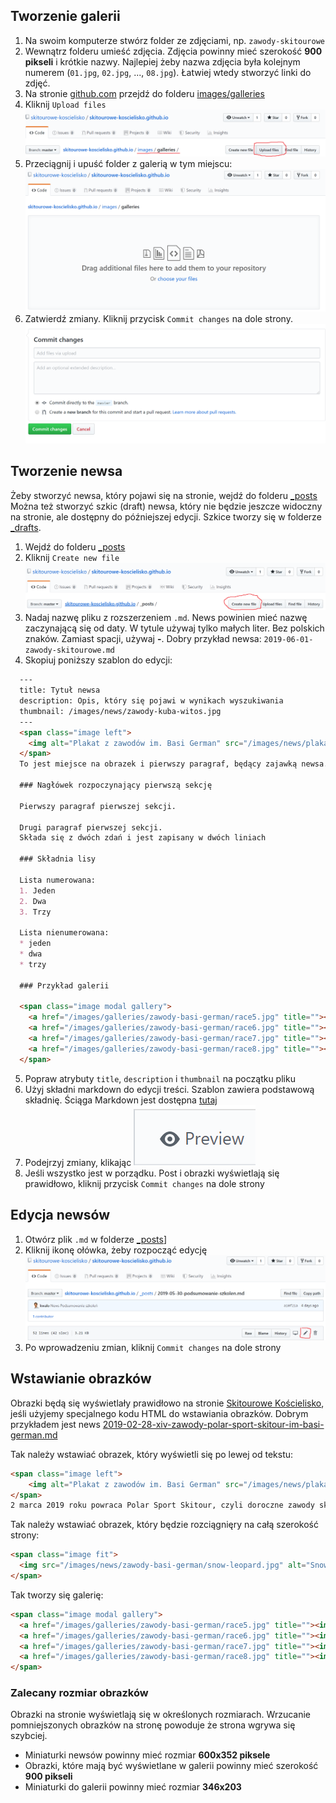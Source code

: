 ## Tworzenie galerii

1. Na swoim komputerze stwórz folder ze zdjęciami, np. `zawody-skitourowe`
2. Wewnątrz folderu umieść zdjęcia. Zdjęcia powinny mieć szerokość **900 pikseli** i krótkie nazwy. Najlepiej żeby nazwa zdjęcia była kolejnym numerem (`01.jpg`, `02.jpg`, ..., `08.jpg`). Łatwiej wtedy stworzyć linki do zdjęć.
3. Na stronie [github.com](https://github.com/skitourowe-koscielisko/skitourowe-koscielisko.github.io/) przejdź do folderu [images/galleries](https://github.com/skitourowe-koscielisko/skitourowe-koscielisko.github.io/tree/master/images/galleries)
4. Kliknij `Upload files` ![Upload files](/images/galleries/tutorial/01-upload.png)
5. Przeciągnij i upuść folder z galerią w tym miejscu: ![Drag and drop](/images/galleries/tutorial/02-drag-and-drop.png)
6. Zatwierdź zmiany. Kliknij przycisk `Commit changes` na dole strony. ![Commit changes](/images/galleries/tutorial/03-commit.png)

## Tworzenie newsa

Żeby stworzyć newsa, który pojawi się na stronie, wejdź do folderu [_posts](https://github.com/skitourowe-koscielisko/skitourowe-koscielisko.github.io/tree/master/_posts)
Można też stworzyć szkic (draft) newsa, który nie będzie jeszcze widoczny na stronie, ale dostępny do późniejszej edycji. Szkice tworzy się w folderze [_drafts](https://github.com/skitourowe-koscielisko/skitourowe-koscielisko.github.io/tree/master/_drafts).

1. Wejdź do folderu [_posts](https://github.com/skitourowe-koscielisko/skitourowe-koscielisko.github.io/tree/master/_posts)
2. Kliknij `Create new file` ![Create new file](/images/galleries/tutorial/04-create.png)
3. Nadaj nazwę pliku z rozszerzeniem `.md`. News powinien mieć nazwę zaczynającą się od daty. W tytule używaj tylko małych liter.
   Bez polskich znaków. Zamiast spacji, używaj **-**. Dobry przykład newsa: `2019-06-01-zawody-skitourowe.md`
4. Skopiuj poniższy szablon do edycji:
  ```markdown
    ---
    title: Tytuł newsa
    description: Opis, który się pojawi w wynikach wyszukiwania
    thumbnail: /images/news/zawody-kuba-witos.jpg
    ---
    <span class="image left">
      <img alt="Plakat z zawodów im. Basi German" src="/images/news/plakat-hr-491x692.jpg" title="Plakat z zawodów im. Basi German">
    </span>
    To jest miejsce na obrazek i pierwszy paragraf, będący zajawką newsa.
    
    ### Nagłówek rozpoczynający pierwszą sekcję
    
    Pierwszy paragraf pierwszej sekcji.
    
    Drugi paragraf pierwszej sekcji.
    Składa się z dwóch zdań i jest zapisany w dwóch liniach
    
    ### Składnia lisy
    
    Lista numerowana:
    1. Jeden
    2. Dwa
    3. Trzy
    
    Lista nienumerowana:
    * jeden
    * dwa
    * trzy
    
    ### Przykład galerii
    
    <span class="image modal gallery">
      <a href="/images/galleries/zawody-basi-german/race5.jpg" title=""><img src="/images/galleries/zawody-basi-german/race5.jpg.thumb.jpg" alt="" /></a>
      <a href="/images/galleries/zawody-basi-german/race6.jpg" title=""><img src="/images/galleries/zawody-basi-german/race6.jpg.thumb.jpg" alt="" /></a>
      <a href="/images/galleries/zawody-basi-german/race7.jpg" title=""><img src="/images/galleries/zawody-basi-german/race7.jpg.thumb.jpg" alt="" /></a>
      <a href="/images/galleries/zawody-basi-german/race8.jpg" title=""><img src="/images/galleries/zawody-basi-german/race8.jpg.thumb.jpg" alt="" /></a>
    </span>
  ```
5. Popraw atrybuty `title`, `description` i `thumbnail` na początku pliku
6. Użyj składni markdown do edycji treści. Szablon zawiera podstawową składnię. Ściąga Markdown jest dostępna [tutaj](https://daringfireball.net/projects/markdown/syntax)
7. Podejrzyj zmiany, klikając
  ![Preview](/images/galleries/tutorial/05-preview.png)
8. Jeśli wszystko jest w porządku. Post i obrazki wyświetlają się prawidłowo, kliknij przycisk `Commit changes` na dole strony

## Edycja newsów

1. Otwórz plik `.md` w folderze [_posts](https://github.com/skitourowe-koscielisko/skitourowe-koscielisko.github.io/tree/master/_posts)]
2. Kliknij ikonę ołówka, żeby rozpocząć edycję
   ![edit](/images/galleries/tutorial/06-edit.png)
3. Po wprowadzeniu zmian, kliknij `Commit changes` na dole strony

## Wstawianie obrazków

Obrazki będą się wyświetlały prawidłowo na stronie [Skitourowe Kościelisko](http://skitourowekoscielisko.pl/), jeśli
użyjemy specjalnego kodu HTML do wstawiania obrazków. Dobrym przykładem jest news [2019-02-28-xiv-zawody-polar-sport-skitour-im-basi-german.md](https://raw.githubusercontent.com/skitourowe-koscielisko/skitourowe-koscielisko.github.io/master/_posts/2019-02-28-xiv-zawody-polar-sport-skitour-im-basi-german.md)

Tak należy wstawiać obrazek, który wyświetli się po lewej od tekstu:
```html
<span class="image left">
    <img alt="Plakat z zawodów im. Basi German" src="/images/news/plakat-hr-491x692.jpg" title="Plakat z zawodów im. Basi German">
</span>
2 marca 2019 roku powraca Polar Sport Skitour, czyli doroczne zawody skiturowe
```
Tak należy wstawiać obrazek, który będzie rozciągnięry na całą szerokość strony:
```html
<span class="image fit">
  <img src="/images/news/zawody-basi-german/snow-leopard.jpg" alt="Snow Leopard Day 2 marca 2019" />
</span>
```

Tak tworzy się galerię:
```html
<span class="image modal gallery">
  <a href="/images/galleries/zawody-basi-german/race5.jpg" title=""><img src="/images/galleries/zawody-basi-german/race5.jpg.thumb.jpg" alt="" /></a>
  <a href="/images/galleries/zawody-basi-german/race6.jpg" title=""><img src="/images/galleries/zawody-basi-german/race6.jpg.thumb.jpg" alt="" /></a>
  <a href="/images/galleries/zawody-basi-german/race7.jpg" title=""><img src="/images/galleries/zawody-basi-german/race7.jpg.thumb.jpg" alt="" /></a>
  <a href="/images/galleries/zawody-basi-german/race8.jpg" title=""><img src="/images/galleries/zawody-basi-german/race8.jpg.thumb.jpg" alt="" /></a>
</span>
```

### Zalecany rozmiar obrazków

Obrazki na stronie wyświetlają się w określonych rozmiarach. Wrzucanie pomniejszonych obrazków na stronę powoduje że strona wgrywa się szybciej.
* Miniaturki newsów powinny mieć rozmiar **600x352 piksele**
* Obrazki, które mają być wyświetlane w galerii powinny mieć szerokość **900 pikseli**
* Miniaturki do galerii powinny mieć rozmiar **346x203**


